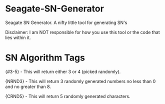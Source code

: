 # Seagate-SN-Generator
Seagate SN Generator. A nifty little tool for generating SN's

Disclaimer: I am NOT responsible for how you use this tool or the code that lies within it.

# SN Algorithm Tags
{#3-5} - This will return either 3 or 4 (picked randomly).

{NRND3} - This will return 3 randomly generated numbers no less than 0 and no greater than 8.

{CRND5} - This will return 5 randomly generated characters.
